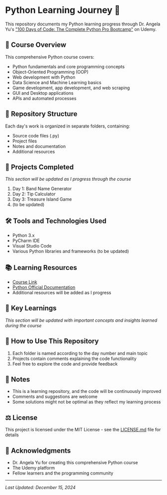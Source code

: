 # Python Learning Journey 🐍

This repository documents my Python learning progress through Dr. Angela Yu's ["100 Days of Code: The Complete Python Pro Bootcamp"](https://www.udemy.com/course/100-days-of-code/) on Udemy.

## 🎯 Course Overview

This comprehensive Python course covers:
- Python fundamentals and core programming concepts
- Object-Oriented Programming (OOP)
- Web development with Python
- Data Science and Machine Learning basics
- Game development, app development, and web scraping
- GUI and Desktop applications
- APIs and automated processes

## 📂 Repository Structure

Each day's work is organized in separate folders, containing:
- Source code files (.py)
- Project files
- Notes and documentation
- Additional resources

## 🚀 Projects Completed

*This section will be updated as I progress through the course*

1. Day 1: Band Name Generator
2. Day 2: Tip Calculator
3. Day 3: Treasure Island Game
4. (to be updated)

## 🛠️ Tools and Technologies Used

- Python 3.x
- PyCharm IDE
- Visual Studio Code
- Various Python libraries and frameworks (to be updated)

## 📚 Learning Resources

- [Course Link](https://www.udemy.com/course/100-days-of-code/)
- [Python Official Documentation](https://docs.python.org/3/)
- Additional resources will be added as I progress

## 🌟 Key Learnings

*This section will be updated with important concepts and insights learned during the course*

## 🔄 How to Use This Repository

1. Each folder is named according to the day number and main topic
2. Projects contain comments explaining the code functionality
3. Feel free to explore the code and provide feedback

## 📝 Notes

- This is a learning repository, and the code will be continuously improved
- Comments and suggestions are welcome
- Some solutions might not be optimal as they reflect my learning process

## ⚖️ License

This project is licensed under the MIT License - see the [LICENSE.md](LICENSE.md) file for details

## 🙏 Acknowledgments

- Dr. Angela Yu for creating this comprehensive Python course
- The Udemy platform
- Fellow learners and the programming community

---
*Last Updated: December 15, 2024*
